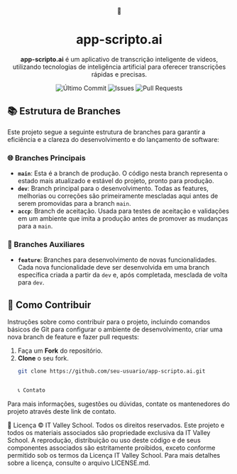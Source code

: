 <p align="center">
  👾
</p>

<h1 align="center">app-scripto.ai</h1>

<p align="center">
  <strong>app-scripto.ai</strong> é um aplicativo de transcrição inteligente de vídeos, utilizando tecnologias de inteligência artificial para oferecer transcrições rápidas e precisas.
</p>

<p align="center">
  <img src="https://img.shields.io/github/last-commit/seu-usuario/app-scripto.ai?style=for-the-badge&labelColor=black&color=blueviolet" alt="Último Commit">
  <img src="https://img.shields.io/github/issues/seu-usuario/app-scripto.ai?style=for-the-badge&labelColor=black&color=red" alt="Issues">
  <img src="https://img.shields.io/github/issues-pr/seu-usuario/app-scripto.ai?style=for-the-badge&labelColor=black&color=green" alt="Pull Requests">
</p>

## 📚 Estrutura de Branches

Este projeto segue a seguinte estrutura de branches para garantir a eficiência e a clareza do desenvolvimento e do lançamento de software:

### 🌐 Branches Principais

- **`main`**: Esta é a branch de produção. O código nesta branch representa o estado mais atualizado e estável do projeto, pronto para produção.
- **`dev`**: Branch principal para o desenvolvimento. Todas as features, melhorias ou correções são primeiramente mescladas aqui antes de serem promovidas para a branch `main`.
- **`accp`**: Branch de aceitação. Usada para testes de aceitação e validações em um ambiente que imita a produção antes de promover as mudanças para a `main`.

### 🔨 Branches Auxiliares

- **`feature`**: Branches para desenvolvimento de novas funcionalidades. Cada nova funcionalidade deve ser desenvolvida em uma branch específica criada a partir da `dev` e, após completada, mesclada de volta para `dev`.

## 🤝 Como Contribuir

Instruções sobre como contribuir para o projeto, incluindo comandos básicos de Git para configurar o ambiente de desenvolvimento, criar uma nova branch de feature e fazer pull requests:

1. Faça um **Fork** do repositório.
2. **Clone** o seu fork.
   ```bash
   git clone https://github.com/seu-usuario/app-scripto.ai.git


   📞 Contato
Para mais informações, sugestões ou dúvidas, contate os mantenedores do projeto através deste link de contato.

📄 Licença
© IT Valley School. Todos os direitos reservados. Este projeto e todos os materiais associados são propriedade exclusiva da IT Valley School. A reprodução, distribuição ou uso deste código e de seus componentes associados são estritamente proibidos, exceto conforme permitido sob os termos da Licença IT Valley School. Para mais detalhes sobre a licença, consulte o arquivo LICENSE.md.
